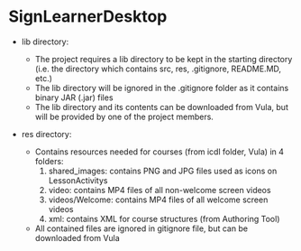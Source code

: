# SignLearnerDesktop

* lib directory:
    * The project requires a lib directory to be kept in the starting directory (i.e. the directory which contains src, res, .gitignore, README.MD, etc.)
    * The lib directory will be ignored in the .gitignore folder as it contains binary JAR (.jar) files
    * The lib directory and its contents can be downloaded from Vula, but will be provided by one of the project members.

* res directory:
    * Contains resources needed for courses (from icdl folder, Vula) in 4 folders:
        1) shared_images: contains PNG and JPG files used as icons on LessonActivitys
        2) video: contains MP4 files of all non-welcome screen videos
        3) videos/Welcome: contains MP4 files of all welcome screen videos
        4) xml: contains XML for course structures (from Authoring Tool)
    * All contained files are ignored in gitignore file, but can be downloaded from Vula